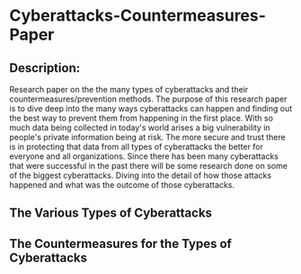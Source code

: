 # Cyberattacks-Countermeasures-Paper

## Description:
Research paper on the the many types of cyberattacks and their countermeasures/prevention methods. The purpose of this research paper is to dive deep into the many ways cyberattacks can happen and finding out the best way to prevent them from happening in the first place. With so much data being collected in today's world arises a big vulnerability in people's private information being at risk. The more secure and trust there is in protecting that data from all types of cyberattacks the better for everyone and all organizations. Since there has been many cyberattacks that were successful in the past there will be some research done on some of the biggest cyberattacks. Diving into the detail of how those attacks happened and what was the outcome of those cyberattacks.

## The Various Types of Cyberattacks 

## The Countermeasures for the Types of Cyberattacks

